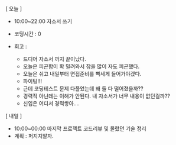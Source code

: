 [ 오늘 ]

- 10:00~22:00 자소서 쓰기

- 코딩시간 : 0
- 회고 :
  - 드디어 자소서 까지 끝이났다.
  - 오늘은 피곤함이 확 밀려와서 잠을 많이 자도 피곤했다.
  - 오늘은 쉬고 내일부터 면접준비를 빡세게 들어가야겠다.
  - 파이팅!!!
  - 근데 코딩테스트 문제 다풀었는데 왜 둘 다 떨어졌을까??
  - 경력직 아닌데는 이해가 안된다. 내 자소서가 너무 내용이 없던걸까??
  - 신입은 어디서 경력쌓아....

[ 내일 ]

- 10:00~00:00 마지막 프로젝트 코드리뷰 및 몰랐던 기술 정리
- 계획 : 퍼지지말자.
